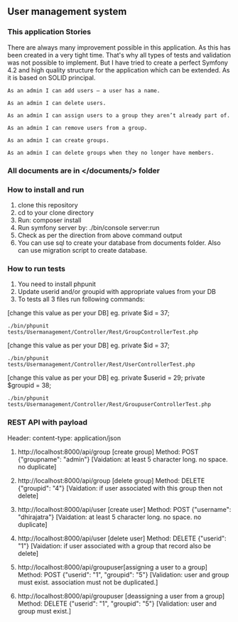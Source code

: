 ## User management system
###   This application Stories

There are always many improvement possible in this application. As this has been created in a very tight time.
That's why all types of tests and validation was not possible to implement.
But I have tried to create a perfect Symfony 4.2 and high quality structure for the application which can be extended. As it is based on SOLID principal.

   `As an admin I can add users — a user has a name.`

   `As an admin I can delete users.`

   `As an admin I can assign users to a group they aren’t already part of.`

   `As an admin I can remove users from a group.`

   `As an admin I can create groups.`

   `As an admin I can delete groups when they no longer have members.`

### All documents are in </documents/> folder

### How to install and run

1. clone this repository
2. cd to your clone directory
3. Run: composer install
4. Run symfony server by: ./bin/console server:run
5. Check as per the direction from above command output
6. You can use sql to create your database from documents folder. Also can use migration script to create database.

### How to run tests

1. You need to install phpunit
2. Update userid and/or groupid with appropriate values from your DB
3. To tests all 3 files run following commands:

[change this value as per your DB] eg. private $id = 37;

`./bin/phpunit tests/Usermanagement/Controller/Rest/GroupControllerTest.php`

[change this value as per your DB] eg. private $id = 37;

`./bin/phpunit tests/Usermanagement/Controller/Rest/UserControllerTest.php`

[change this value as per your DB] eg. private $userid = 29;
private $groupid = 38;

`./bin/phpunit tests/Usermanagement/Controller/Rest/GroupuserControllerTest.php`

### REST API with payload
Header: content-type: application/json

1.	http://localhost:8000/api/group [create group]
	Method: POST
	{"groupname": "admin"}
	[Vaidation: at least 5 character long. no space. no duplicate]

2.	http://localhost:8000/api/group [delete group]
	Method: DELETE
	{"groupid": "4"}
	[Vaidation: if user associated with this group then not delete]

3.	http://localhost:8000/api/user [create user]
	Method: POST
	{"username": "dhirajatra"}
	[Vaidation: at least 5 character long. no space. no duplicate]

4.	http://localhost:8000/api/user [delete user]
	Method: DELETE
	{"userid": "1"}
	[Vaidation: if user associated with a group that record also be delete]

5.	http://localhost:8000/api/groupuser[assigning a user to a group]
	Method: POST
	{"userid": "1", "groupid": "5"}
	[Validation: user and group must exist. association must not be duplicated.]

6.	http://localhost:8000/api/groupuser  [deassigning a user from a group]
	Method: DELETE
	{"userid": "1", "groupid": "5"}
	[Validation: user and group must exist.]






